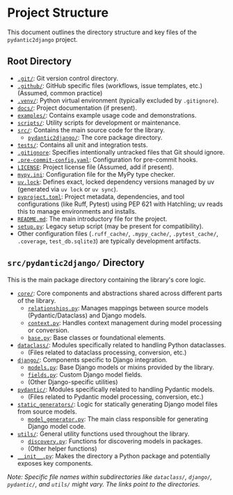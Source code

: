 # Project Structure

This document outlines the directory structure and key files of the `pydantic2django` project.

## Root Directory

-   [`.git/`](./.git/): Git version control directory.
-   [`.github/`](./.github/): GitHub specific files (workflows, issue templates, etc.) (Assumed, common practice)
-   [`.venv/`](./.venv/): Python virtual environment (typically excluded by `.gitignore`).
-   [`docs/`](./docs/): Project documentation (if present).
-   [`examples/`](./examples/): Contains example usage code and demonstrations.
-   [`scripts/`](./scripts/): Utility scripts for development or maintenance.
-   [`src/`](./src/): Contains the main source code for the library.
    -   [`pydantic2django/`](./src/pydantic2django/): The core package directory.
-   [`tests/`](./tests/): Contains all unit and integration tests.
-   [`.gitignore`](./.gitignore): Specifies intentionally untracked files that Git should ignore.
-   [`.pre-commit-config.yaml`](./.pre-commit-config.yaml): Configuration for pre-commit hooks.
-   [`LICENSE`](./LICENSE): Project license file (Assumed, add if present).
-   [`mypy.ini`](./mypy.ini): Configuration file for the MyPy type checker.
-   [`uv.lock`](./uv.lock): Defines exact, locked dependency versions managed by uv (generated via `uv lock` or `uv sync`).
-   [`pyproject.toml`](./pyproject.toml): Project metadata, dependencies, and tool configurations (like Ruff, Pytest) using PEP 621 with Hatchling; uv reads this to manage environments and installs.
-   [`README.md`](./README.md): The main introductory file for the project.
-   [`setup.py`](./setup.py): Legacy setup script (may be present for compatibility).
-   Other configuration files (`.ruff_cache/`, `.mypy_cache/`, `.pytest_cache/`, `.coverage`, `test_db.sqlite3`) are typically development artifacts.

## `src/pydantic2django/` Directory

This is the main package directory containing the library's core logic.

-   [`core/`](./src/pydantic2django/core/): Core components and abstractions shared across different parts of the library.
    -   [`relationships.py`](./src/pydantic2django/core/relationships.py): Manages mappings between source models (Pydantic/Dataclass) and Django models.
    -   [`context.py`](./src/pydantic2django/core/context.py): Handles context management during model processing or conversion.
    -   [`base.py`](./src/pydantic2django/core/base.py): Base classes or foundational elements.
-   [`dataclass/`](./src/pydantic2django/dataclass/): Modules specifically related to handling Python dataclasses.
    -   (Files related to dataclass processing, conversion, etc.)
-   [`django/`](./src/pydantic2django/django/): Components specific to Django integration.
    -   [`models.py`](./src/pydantic2django/django/models.py): Base Django models or mixins provided by the library.
    -   [`fields.py`](./src/pydantic2django/django/fields.py): Custom Django model fields.
    -   (Other Django-specific utilities)
-   [`pydantic/`](./src/pydantic2django/pydantic/): Modules specifically related to handling Pydantic models.
    -   (Files related to Pydantic model processing, conversion, etc.)
-   [`static_generators/`](./src/pydantic2django/static_generators/): Logic for statically generating Django model files from source models.
    -   [`model_generator.py`](./src/pydantic2django/static_generators/model_generator.py): The main class responsible for generating Django model code.
-   [`utils/`](./src/pydantic2django/utils/): General utility functions used throughout the library.
    -   [`discovery.py`](./src/pydantic2django/utils/discovery.py): Functions for discovering models in packages.
    -   (Other helper functions)
-   [`__init__.py`](./src/pydantic2django/__init__.py): Makes the directory a Python package and potentially exposes key components.

*Note: Specific file names within subdirectories like `dataclass/`, `django/`, `pydantic/`, and `utils/` might vary. The links point to the directories.*
